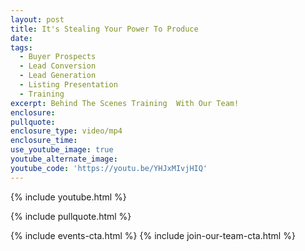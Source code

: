 ```yaml
---
layout: post
title: It's Stealing Your Power To Produce
date:
tags:
  - Buyer Prospects
  - Lead Conversion
  - Lead Generation
  - Listing Presentation
  - Training
excerpt: Behind The Scenes Training  With Our Team!
enclosure:
pullquote:
enclosure_type: video/mp4
enclosure_time:
use_youtube_image: true
youtube_alternate_image:
youtube_code: 'https://youtu.be/YHJxMIvjHIQ'
---
```


{% include youtube.html %}

{% include pullquote.html %}

{% include events-cta.html %} {% include join-our-team-cta.html %}